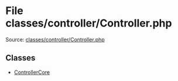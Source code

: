 File classes/controller/Controller.php
=========

Source: [classes/controller/Controller.php](https://github.com/PrestaShop/PrestaShop/blob/1.6.0.14/classes/controller/Controller.php)


Classes
-------

* [ControllerCore](class.ControllerCore.md)

